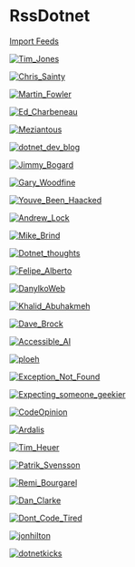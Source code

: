 # RssDotnet

[Import Feeds](https://raw.githubusercontent.com/Timmoth/RssDotnet/main/feeds.opml)

[![Tim_Jones](https://img.shields.io/badge/Tim_Jones-Tim_Jones-green)](https://timmoth.com/)

[![Chris_Sainty](https://img.shields.io/badge/Chris_Sainty-Chris_Sainty-green)](https://chrissainty.com/)

[![Martin_Fowler](https://img.shields.io/badge/Martin_Fowler-Martin_Fowler-green)](https://martinfowler.com/)

[![Ed_Charbeneau](https://img.shields.io/badge/Ed_Charbeneau-Ed_Charbeneau-green)](https://edcharbeneau.com/)

[![Meziantous](https://img.shields.io/badge/Meziantous-Meziantous-green)](https://meziantou.net/)

[![dotnet_dev_blog](https://img.shields.io/badge/dotnet_dev_blog-dotnet_dev_blog-green)](https://devblogs.microsoft.com/dotnet)

[![Jimmy_Bogard](https://img.shields.io/badge/Jimmy_Bogard-Jimmy_Bogard-green)](https://jimmybogard.com/)

[![Gary_Woodfine](https://img.shields.io/badge/Gary_Woodfine-Gary_Woodfine-green)](https://garywoodfine.com)

[![Youve_Been_Haacked](https://img.shields.io/badge/Youve_Been_Haacked-Youve_Been_Haacked-green)](http://haacked.com/)

[![Andrew_Lock](https://img.shields.io/badge/Andrew_Lock-Andrew_Lock-green)](https://andrewlock.net/)

[![Mike_Brind](https://img.shields.io/badge/Mike_Brind-Mike_Brind-green)](https://mikesdotnetting.com/feed)

[![Dotnet_thoughts](https://img.shields.io/badge/Dotnet_thoughts-Dotnet_thoughts-green)](https://dotnetthoughts.net/)

[![Felipe_Alberto](https://img.shields.io/badge/Felipe_Alberto-Felipe_Alberto-green)](https://falberthen.github.io/)

[![DanylkoWeb](https://img.shields.io/badge/DanylkoWeb-DanylkoWeb-green)](https://danylkoweb.com/RSS)

[![Khalid_Abuhakmeh](https://img.shields.io/badge/Khalid_Abuhakmeh-Khalid_Abuhakmeh-green)](https://khalidabuhakmeh.com/)

[![Dave_Brock](https://img.shields.io/badge/Dave_Brock-Dave_Brock-green)](https://daveabrock.com/)

[![Accessible_AI](https://img.shields.io/badge/Accessible_AI-Accessible_AI-green)](https://accessibleai.dev/)

[![ploeh](https://img.shields.io/badge/ploeh-ploeh-green)](https://blog.ploeh.dk)

[![Exception_Not_Found](https://img.shields.io/badge/Exception_Not_Found-Exception_Not_Found-green)](https://exceptionnotfound.net)

[![Expecting_someone_geekier](https://img.shields.io/badge/Expecting_someone_geekier-Expecting_someone_geekier-green)](https://jimbobbennett.io/)

[![CodeOpinion](https://img.shields.io/badge/CodeOpinion-CodeOpinion-green)](https://codeopinion.com)

[![Ardalis](https://img.shields.io/badge/Ardalis-Ardalis-green)](https://ardalis.com)

[![Tim_Heuer](https://img.shields.io/badge/Tim_Heuer-Tim_Heuer-green)](https://timheuer.com/)

[![Patrik_Svensson](https://img.shields.io/badge/Patrik_Svensson-Patrik_Svensson-green)](https://patriksvensson.se/)

[![Remi_Bourgarel](https://img.shields.io/badge/Remi_Bourgarel-Remi_Bourgarel-green)](https://remibou.github.io/)

[![Dan_Clarke](https://img.shields.io/badge/Dan_Clarke-Dan_Clarke-green)](https://danclarke.com/)

[![Dont_Code_Tired](https://img.shields.io/badge/Dont_Code_Tired-Dont_Code_Tired-green)](http://dontcodetired.com/blog/)

[![jonhilton](https://img.shields.io/badge/jonhilton-jonhilton-green)](https://jonhilton.net/)

[![dotnetkicks](https://img.shields.io/badge/dotnetkicks-dotnetkicks-green)](https://dotnetkicks.com/)
